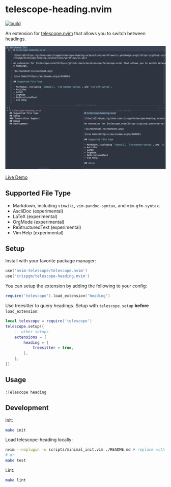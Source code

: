 # telescope-heading.nvim

[![build](https://github.com/crispgm/telescope-heading.nvim/actions/workflows/ci.yml/badge.svg)](https://github.com/crispgm/telescope-heading.nvim/actions/workflows/ci.yml)

An extension for [telescope.nvim](https://github.com/nvim-telescope/telescope.nvim) that allows you to switch between headings.

![screenshot](/screenshot.png)

[Live Demo](https://asciinema.org/a/410656)

## Supported File Type

- Markdown, including `vimwiki`, `vim-pandoc-syntax`, and `vim-gfm-syntax`.
- AsciiDoc (experimental)
- LaTeX (experimental)
- OrgMode (experimental)
- ReStructuredText (experimental)
- Vim Help (experimental)

## Setup

Install with your favorite package manager:
```lua
use('nvim-telescope/telescope.nvim')
use('crispgm/telescope-heading.nvim')
```

You can setup the extension by adding the following to your config:
```lua
require('telescope').load_extension('heading')
```

Use treesitter to query headings. Setup with `telescope.setup` **before** `load_extension`:
```lua
local telescope = require('telescope')
telescope.setup({
    -- other setups
    extensions = {
        heading = {
            treesitter = true,
        },
    },
})

```

## Usage

```viml
:Telescope heading
```

## Development

Init:

```bash
make init
```

Load telescope-heading locally:

```bash
nvim --noplugin -u scripts/minimal_init.vim ./README.md # replace with /path/to/testfile
# or
make test
```

Lint:

```bash
make lint
```
